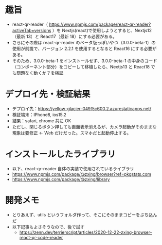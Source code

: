 # 趣旨

- react-qr-reader（ https://www.npmjs.com/package/react-qr-reader?activeTab=versions ）を Nextjs(react)で使用しようとすると、Nextjs12（最新 13）と React17（最新 18）にする必要がある。
- さらにその際は react-qr-reader のベータ版っぽいやつ（3.0.0-beta-1）の使用が前提で、バージョン 2.2.1 を使用するとなると React16 にする必要がある。
- そのため、3.0.0-beta-1 をインストールせず、3.0.0-beta-1 の中身のコード（コンポーネント部分）をコピーして移植したら、Nextjs13 と React18 でも問題なく動くか？を検証

# デプロイ先・検証結果

- デプロイ先：https://yellow-glacier-049f5c600.2.azurestaticapps.net/
- 検証端末：IPhone8, ios15.2
- 結果：safari, chrome 共に OK
- ただし、閉じるボタン押しても画面表示消えるが、カメラ起動がそのままな現象は要修正 ← Web だけだった。スマホだと起動停止する。

# インストールしたライブラリ

- 以下、react-qr-reader 自体の実装で使用されているライブラリ
- https://www.npmjs.com/package/@zxing/browser?ref=pkgstats.com
- https://www.npmjs.com/package/@zxing/library

# 開発メモ

- とりあえず、utils というフォルダ作って、そこにそのままコピーをぶち込んだ
- 以下記事もよさそうなので、後で試す
  - https://zenn.dev/terrierscript/articles/2020-12-22-zxing-browser-react-qr-code-reader
